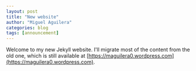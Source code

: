 ```yaml
---
layout: post
title: "New website"
author: "Miguel Aguilera"
categories: blog
tags: [announcement]
---
```

Welcome to my new Jekyll website. I'll migrate most of the content from the old one, which is still available at [https://maguilera0.wordpress.com](https://maguilera0.wordpress.com).
